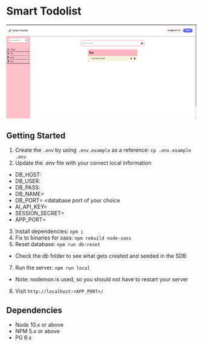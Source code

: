 Smart Todolist
=========
[![Demo](documents/thumnail.png)](https://raw.githubusercontent.com/Setmaster/smart-todolist/master/documents/demo.mp4)

## Getting Started

1. Create the `.env` by using `.env.example` as a reference: `cp .env.example .env`
2. Update the .env file with your correct local information 
  - DB_HOST: <your databae host address>
  - DB_USER: <your database user>
  - DB_PASS: <your database password>
  - DB_NAME= <your database name>
  - DB_PORT= <database port of your choice
  - AI_API_KEY=<Gemni API key>
  - SESSION_SECRET=<session secret>
  - APP_PORT=<app port of your choice>
3. Install dependencies: `npm i`
4. Fix to binaries for sass: `npm rebuild node-sass`
5. Reset database: `npm run db:reset`
  - Check the db folder to see what gets created and seeded in the SDB
7. Run the server: `npm run local`
  - Note: nodemon is used, so you should not have to restart your server
8. Visit `http://localhost:<APP_PORT>/`

## Dependencies

- Node 10.x or above
- NPM 5.x or above
- PG 6.x
